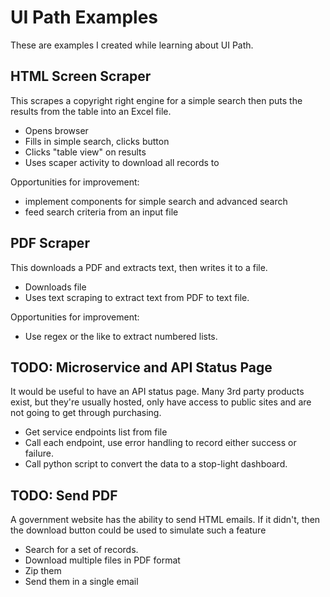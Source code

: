 # UI Path Examples

These are examples I created while learning about UI Path.

## HTML Screen Scraper

This scrapes a copyright right engine for a simple search then puts the results from the table into an Excel file.

- Opens browser
- Fills in simple search, clicks button
- Clicks "table view" on results
- Uses scaper activity to download all records to

Opportunities for improvement:

- implement components for simple search and advanced search
- feed search criteria from an input file

## PDF Scraper

This downloads a PDF and extracts text, then writes it to a file.

- Downloads file
- Uses text scraping to extract text from PDF to text file.

Opportunities for improvement:

- Use regex or the like to extract numbered lists.

## TODO: Microservice and API Status Page

It would be useful to have an API status page. Many 3rd party products exist, but they're usually hosted, only have
access to public sites and are not going to get through purchasing.

- Get service endpoints list from file
- Call each endpoint, use error handling to record either success or failure.
- Call python script to convert the data to a stop-light dashboard.

## TODO: Send PDF

A government website has the ability to send HTML emails. If it didn't, then the download button could be used to
simulate such a feature

- Search for a set of records.
- Download multiple files in PDF format
- Zip them
- Send them in a single email